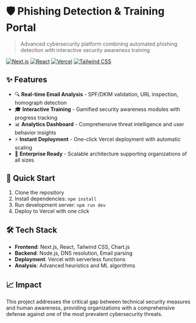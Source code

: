 # 🛡️ Phishing Detection & Training Portal

> Advanced cybersecurity platform combining automated phishing detection with interactive security awareness training

[![Next.js](https://img.shields.io/badge/Next.js-14-black?style=flat&logo=next.js)](https://nextjs.org/)
[![React](https://img.shields.io/badge/React-18-blue?style=flat&logo=react)](https://reactjs.org/)
[![Vercel](https://img.shields.io/badge/Deployed%20on-Vercel-black?style=flat&logo=vercel)](https://vercel.com/)
[![Tailwind CSS](https://img.shields.io/badge/Tailwind-CSS-blue?style=flat&logo=tailwind-css)](https://tailwindcss.com/)

## ✨ Features

- 🔍 **Real-time Email Analysis** - SPF/DKIM validation, URL inspection, homograph detection
- 🎓 **Interactive Training** - Gamified security awareness modules with progress tracking  
- 📊 **Analytics Dashboard** - Comprehensive threat intelligence and user behavior insights
- ⚡ **Instant Deployment** - One-click Vercel deployment with automatic scaling
- 🔐 **Enterprise Ready** - Scalable architecture supporting organizations of all sizes

## 🚀 Quick Start

1. Clone the repository
2. Install dependencies: `npm install`
3. Run development server: `npm run dev`
4. Deploy to Vercel with one click

## 🛠️ Tech Stack

- **Frontend**: Next.js, React, Tailwind CSS, Chart.js
- **Backend**: Node.js, DNS resolution, Email parsing
- **Deployment**: Vercel with serverless functions
- **Analysis**: Advanced heuristics and ML algorithms

## 📈 Impact

This project addresses the critical gap between technical security measures and human awareness, providing organizations with a comprehensive defense against one of the most prevalent cybersecurity threats.
